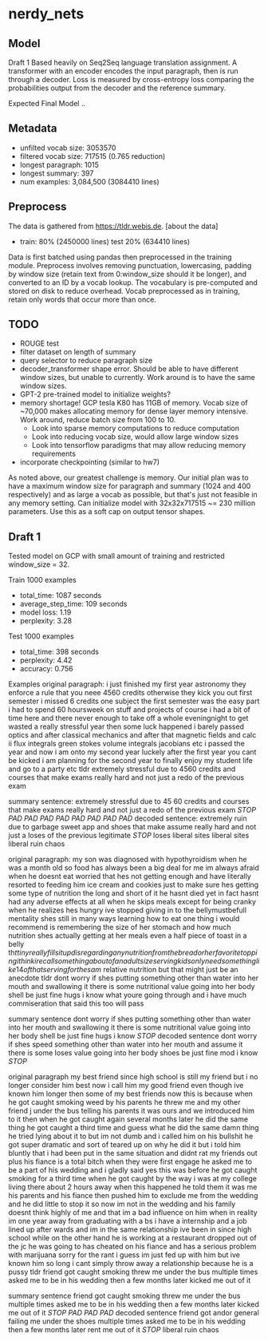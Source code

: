 # nerdy_nets

## Model

Draft 1 
Based heavily on Seq2Seq language translation assignment. A transformer with an encoder encodes the input
paragraph, then is run through a decoder. Loss is measured by cross-entropy loss comparing the probabilities
output from the decoder and the reference summary.

Expected Final Model
..

## Metadata

 - unfilted vocab size: 3053570 
 - filtered vocab size: 717515 (0.765 reduction)
 - longest paragraph:   1015
 - longest summary:     397
 - num examples:        3,084,500 (3084410 lines)

## Preprocess

The data is gathered from https://tldr.webis.de. [about the data]

 - train: 80% (2450000 lines) test 20% (634410 lines)

Data is first batched using pandas then preprocessed in the training module. Preprocess involves removing
punctuation, lowercasing, padding by window size (retain text from 0:window_size should it be longer), and
converted to an ID by a vocab lookup. The vocabulary is pre-computed and stored on disk to reduce overhead.
Vocab preprocessed as in training, retain only words that occur more than once.

## TODO

 - ROUGE test
 - filter dataset on length of summary
 - query selector to reduce paragraph size
 - decoder_transformer shape error. Should be able to have different window sizes, but unable to currently.
   Work around is to have the same window sizes.
 - GPT-2 pre-trained model to initialize weights?
 - memory shortage! GCP tesla K80 has 11GB of memory. Vocab size of ~70,000 makes allocating memory for
   dense layer memory intensive. Work around, reduce batch size from 100 to 10.
    - Look into sparse memory computations to reduce computation
    - Look into reducing vocab size, would allow large window sizes
    - Look into tensorflow paradigms that may allow reducing memory requirements
 - incorporate checkpointing (similar to hw7)

As noted above, our greatest challenge is memory. Our initial plan was to have a maximum window size for
paragraph and summary (1024 and 400 respectively) and as large a vocab as possible, but that's just not
feasible in any memory setting. Can initialize model with 32x32x717515 ~= 230 million parameters. Use this
as a soft cap on output tensor shapes.
 

## Draft 1

Tested model on GCP with small amount of training and restricted window_size = 32.

Train 1000 examples
 - total_time: 1087 seconds
 - average_step_time: 109 seconds
 - model loss: 1.19
 - perplexity: 3.28

Test 1000 examples
 - total_time: 398 seconds
 - perplexity: 4.42
 - accuracy: 0.756

Examples
original paragraph:
i just finished my first year astronomy they enforce a rule that you neee 4560 credits otherwise they kick you out first semester i missed 6 credits one subject the first semester was the easy part i had to spend 60 hoursweek on stuff and projects of course i had a bit of time here and there never enough to take off a whole eveningnight to get wasted a really stressful year then some luck happened i barely passed optics and after classical mechanics and after that magnetic fields and calc ii flux integrals green stokes volume integrals jacobians etc i passed the year and now i am onto my second year luckely after the first year you cant be kicked i am planning for the second year to finally enjoy my student life and go to a party etc tldr extremely stressful due to 4560 credits and courses that make exams really hard and not just a redo of the previous exam

summary sentence:
extremely stressful due to 45 60 credits and courses that make exams really hard and not just a redo of the previous exam *STOP* *PAD* *PAD* *PAD* *PAD* *PAD* *PAD* *PAD* *PAD*
decoded sentence:
extremely ruin due to garbage sweet app and shoes that make assume really hard and not just a loses of the previous legitimate *STOP* loses liberal sites liberal sites liberal ruin chaos

original paragraph:
my son was diagnosed with hypothyroidism when he was a month old so food has always been a big deal for me im always afraid when he doesnt eat worried that hes not getting enough and have literally resorted to feeding him ice cream and cookies just to make sure hes getting some type of nutrition the long and short of it he hasnt died yet in fact hasnt had any adverse effects at all when he skips meals except for being cranky when he realizes hes hungry ive stopped giving in to the bellymustbefull mentality shes still in many ways learning how to eat one thing i would recommend is remembering the size of her stomach and how much nutrition shes actually getting at her meals even a half piece of toast in a belly th$t tiny really fills it up disregarding any nutrition from the bread or her favorite topping i think i recall something about of an adult size serving kids only need something like 14 of that serving for the sam$ relative nutrition but that might just be an anecdote tldr dont worry if shes putting something other than water into her mouth and swallowing it there is some nutritional value going into her body shell be just fine hugs i know what youre going through and i have much commiseration that said this too will pass

summary sentence
dont worry if shes putting something other than water into her mouth and swallowing it there is some nutritional value going into her body shell be just fine hugs i know *STOP*
decoded sentence
dont worry if shes speed something other than water into her mouth and assume it there is some loses value going into her body shoes be just fine mod i know *STOP*

original paragraph
my best friend since high school is still my friend but i no longer consider him best now i call him my good friend even though ive known him longer then some of my best friends now this is because when he got caught smoking weed by his parents he threw me and my other friend j under the bus telling his parents it was ours and we introduced him to it then when he got caught again several months later he did the same thing he got caught a third time and guess what he did the same damn thing he tried lying about it to but im not dumb and i called him on his bullshit he got super dramatic and sort of teared up on why he did it but i told him bluntly that i had been put in the same situation and didnt rat my friends out plus his fiance is a total bitch when they were first engage he asked me to be a part of his wedding and i gladly said yes this was before he got caught smoking for a third time when he got caught by the way i was at my college living there about 2 hours away when this happened he told them it was me his parents and his fiance then pushed him to exclude me from the wedding and he did little to stop it so now im not in the wedding and his family doesnt think highly of me and that im a bad influence on him when in reality im one year away from graduating with a bs i have a internship and a job lined up after wards and im in the same relationship ive been in since high school while on the other hand he is working at a restaurant dropped out of the jc he was going to has cheated on his fiance and has a serious problem with marijuana sorry for the rant i guess im just fed up with him but ive known him so long i cant simply throw away a relationship because he is a pussy tldr friend got caught smoking threw me under the bus multiple times asked me to be in his wedding then a few months later kicked me out of it

summary sentence
friend got caught smoking threw me under the bus multiple times asked me to be in his wedding then a few months later kicked me out of it *STOP* *PAD* *PAD* *PAD*
decoded sentence
friend got andor general failing me under the shoes multiple times asked me to be in his wedding then a few months later rent me out of it *STOP* liberal ruin chaos

